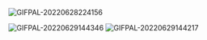 ![GIFPAL-20220628224156](https://user-images.githubusercontent.com/99914904/176332998-4f63d6c0-9d43-4381-aa8f-941cc65d6f14.gif)


![GIFPAL-20220629144346](https://user-images.githubusercontent.com/99914904/176501854-7ddede69-f5e6-48ff-8dce-806048d9cd95.gif) ![GIFPAL-20220629144217](https://user-images.githubusercontent.com/99914904/176501947-e9868eaa-8eca-494b-81f5-3b90c9f804af.gif)
